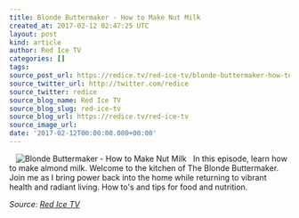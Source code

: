 ```yaml
---
title: Blonde Buttermaker - How to Make Nut Milk
created_at: 2017-02-12 02:47:25 UTC
layout: post
kind: article
author: Red Ice TV
categories: []
tags: 
source_post_url: https://redice.tv/red-ice-tv/blonde-buttermaker-how-to-make-nut-milk
source_twitter_url: http://twitter.com/redice
source_twitter: redice
source_blog_name: Red Ice TV
source_blog_slug: red-ice-tv
source_blog_url: https://redice.tv/red-ice-tv
source_image_url: 
date: '2017-02-12T00:00:00.000+00:00'
---
```

<img align="left" hspace="12" alt="Blonde Buttermaker - How to Make Nut Milk" src="https://rdice.net/a/c/t/17/BBM-ep3-nut-milk.9cd7b47f.jpg"> In this episode, learn how to make almond milk. 
Welcome to the kitchen of The Blonde Buttermaker. Join me as I bring power back into the home while returning to vibrant health and radiant living. How to's and tips for food and nutrition.<div class="">
    <i>Source: <a href="https://redice.tv/red-ice-tv">Red Ice TV</a></i>
</div>
